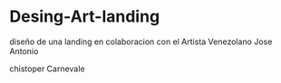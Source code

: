 # Desing-Art-landing
diseño de una landing en colaboracion con el Artista Venezolano Jose Antonio

chistoper Carnevale 
